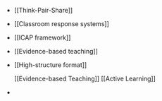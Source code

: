 - [[Think-Pair-Share]]
- [[Classroom response systems]]
- [[ICAP framework]]
- [[Evidence-based teaching]]
- [[High-structure format]]
  
  [[Evidence-based Teaching]] [[Active Learning]]
-